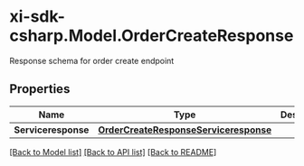 # xi-sdk-csharp.Model.OrderCreateResponse
Response schema for order create endpoint

## Properties

Name | Type | Description | Notes
------------ | ------------- | ------------- | -------------
**Serviceresponse** | [**OrderCreateResponseServiceresponse**](OrderCreateResponseServiceresponse.md) |  | [optional] 

[[Back to Model list]](../README.md#documentation-for-models) [[Back to API list]](../README.md#documentation-for-api-endpoints) [[Back to README]](../README.md)

